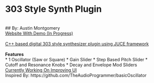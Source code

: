 # 303 Style Synth Plugin
<br>
## By: Austin Montgomery
<br>
<a href = https://amontg14.github.io/>Website With Demo (In Progress)</a>
<br>
<br>
<u>C++ based digital 303 style synthesizer plugin using JUCE framework</u>
<br>
<br>
<b>Features</b>
<br>
* 1 Oscillator (Saw or Square)
* Gain Slider
* Step Based Pitch Slider
* Cutoff and Resonance Knobs
* Decay and Envelope Mod Sliders
<br>
<u>Currently Working On Improving UI</u>
<br>
Inspired By: <a>https://github.com/TheAudioProgrammer/basicOscillator</a>

